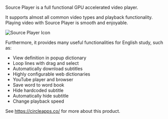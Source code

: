 
Source Player is a full functional GPU accelerated video player.

It supports almost all common video types and playback functionality. Playing video with Source Player is smooth and enjoyable.

![Source Player Icon](https://circleapps.co/img/logo.png)

Furthermore, it provides many useful functionalities for English study, such as:

* View definition in popup dictionary
* Loop lines with drag and select
* Automatically download subtitles
* Highly configurable web dictionaries
* YouTube player and browser 
* Save word to word book 
* Hide hardcoded subtitle 
* Automatically hide subtitle 
* Change playback speed 
 

See https://circleapps.co/ for more about this product.
